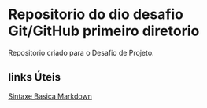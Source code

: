 # Repositorio do dio desafio Git/GitHub primeiro diretorio
Repositorio criado para o Desafio de Projeto.

## links Úteis
[Sintaxe Basica Markdown](https://www.markdownguide.org/basic-syntax)
